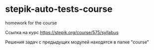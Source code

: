 # stepik-auto-tests-course

homework for the course

Ссылка на курс https://stepik.org/course/575/syllabus

Решения задач с предыдущих модулей находятся в папке "course"